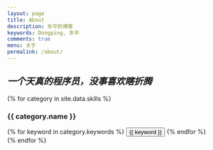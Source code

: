 ```yaml
---
layout: page
title: About
description: 东平的博客
keywords: Dongping, 东平
comments: true
menu: 关于
permalink: /about/
---
```


## *一个天真的程序员，没事喜欢瞎折腾*

{% for category in site.data.skills %}
### {{ category.name }}
<div class="btn-inline">
{% for keyword in category.keywords %}
<button class="btn btn-outline" type="button">{{ keyword }}</button>
{% endfor %}
</div>
{% endfor %}
